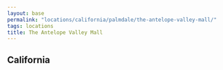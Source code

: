 ```yaml
---
layout: base
permalink: "locations/california/palmdale/the-antelope-valley-mall/"
tags: locations
title: The Antelope Valley Mall
---
```

## California